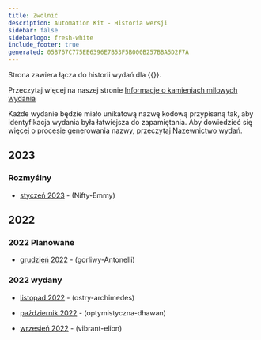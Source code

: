 ```yaml
---
title: Zwolnić
description: Automation Kit - Historia wersji
sidebar: false
sidebarlogo: fresh-white
include_footer: true
generated: 05B767C775EE6396E7B53F5B000B257BBA5D2F7A
---
```


Strona zawiera łącza do historii wydań dla {{<product-name>}}.

Przeczytaj więcej na naszej stronie [Informacje o kamieniach milowych wydania](/pl/releases/milestones)

Każde wydanie będzie miało unikatową nazwę kodową przypisaną tak, aby identyfikacja wydania była łatwiejsza do zapamiętania. Aby dowiedzieć się więcej o procesie generowania nazwy, przeczytaj [Nazewnictwo wydań](/pl/releases/naming).

## 2023

### Rozmyślny

- [styczeń 2023](/pl/releases/january-2023) - (Nifty-Emmy)

## 2022

### 2022 Planowane

- [grudzień 2022](/pl/releases/december-2022) - (gorliwy-Antonelli)

### 2022 wydany

- [listopad 2022](/pl/releases/november-2022) - (ostry-archimedes)

- [październik 2022](/pl/releases/october-2022) - (optymistyczna-dhawan)

- [wrzesień 2022](/pl/releases/september-2022) - (vibrant-elion)
